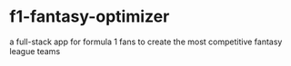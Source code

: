 # f1-fantasy-optimizer
a full-stack app for formula 1 fans to create the most competitive fantasy league teams

